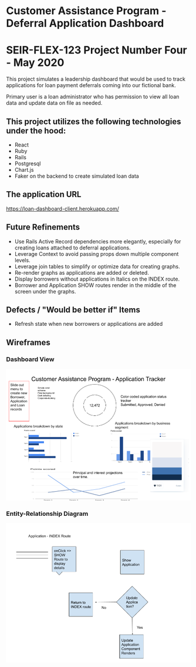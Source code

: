 # Customer Assistance Program - Deferral Application Dashboard

# SEIR-FLEX-123  Project Number Four - May 2020
This project simulates a leadership dashboard that would be used to track
applications for loan payment deferrals coming into our fictional bank.

Primary user is a loan administrator who has permission to view all loan data and update data on file as needed.

## This project utilizes the following technologies under the hood:
- React
- Ruby
- Rails
- Postgresql
- Chart.js
- Faker on the backend to create simulated loan data

## The application URL
https://loan-dashboard-client.herokuapp.com/

## Future Refinements
- Use Rails Active Record dependencies more elegantly, especially for creating loans attached to deferral applications.
- Leverage Context to avoid passing props down multiple component levels.
- Leverage join tables to simplify or optimize data for creating graphs.
- Re-render graphs as applications are added or deleted.
- Display borrowers without applications in Italics on the INDEX route.
- Borrower and Application SHOW routes render in the middle of the screen under the graphs.

## Defects / "Would be better if" Items
- Refresh state when new borrowers or applications are added

## Wireframes

### Dashboard View
![Dashboard Wireframe](/assets/images/Loan-Data-Dashboard-Wireframe.png "Dashboard View")

### Entity-Relationship Diagram
![ER Diagram](/assets/images/Application-Routing-Wireframe.png "Entity-Relationship Diagram")